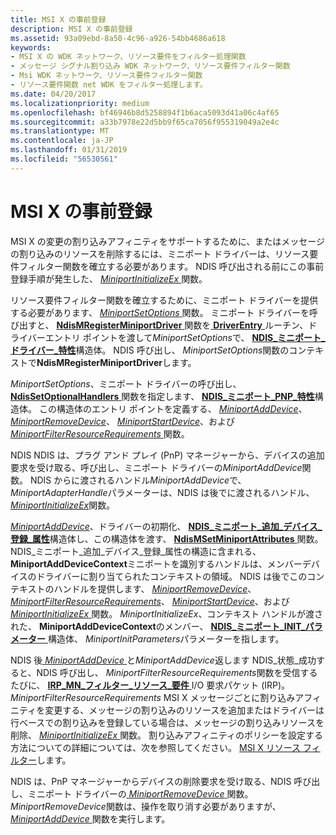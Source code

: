 ```yaml
---
title: MSI X の事前登録
description: MSI X の事前登録
ms.assetid: 93a09ebd-8a50-4c96-a926-54bb4686a618
keywords:
- MSI X の WDK ネットワーク、リソース要件をフィルター処理関数
- メッセージ シグナル割り込み WDK ネットワーク、リソース要件フィルター関数
- Msi WDK ネットワーク、リソース要件フィルター関数
- リソース要件関数 net WDK をフィルター処理します。
ms.date: 04/20/2017
ms.localizationpriority: medium
ms.openlocfilehash: bf46946b8d5258894f1b6aca5093d41a06c4af65
ms.sourcegitcommit: a33b7978e22d5bb9f65ca7056f955319049a2e4c
ms.translationtype: MT
ms.contentlocale: ja-JP
ms.lasthandoff: 01/31/2019
ms.locfileid: "56530561"
---
```

# <a name="msi-x-pre-registration"></a>MSI X の事前登録





MSI X の変更の割り込みアフィニティをサポートするために、またはメッセージの割り込みのリソースを削除するには、ミニポート ドライバーは、リソース要件フィルター関数を確立する必要があります。 NDIS 呼び出される前にこの事前登録手順が発生した、 [ *MiniportInitializeEx* ](https://msdn.microsoft.com/library/windows/hardware/ff559389)関数。

リソース要件フィルター関数を確立するために、ミニポート ドライバーを提供する必要があります、 [ *MiniportSetOptions* ](https://msdn.microsoft.com/library/windows/hardware/ff559443)関数。 ミニポート ドライバーを呼び出すと、 [ **NdisMRegisterMiniportDriver** ](https://msdn.microsoft.com/library/windows/hardware/ff563654)関数を[ **DriverEntry** ](https://msdn.microsoft.com/library/windows/hardware/ff544113)ルーチン、ドライバーエントリ ポイントを渡して*MiniportSetOptions*で、 [ **NDIS\_ミニポート\_ドライバー\_特性**](https://msdn.microsoft.com/library/windows/hardware/ff565958)構造体。 NDIS 呼び出し、 *MiniportSetOptions*関数のコンテキストで**NdisMRegisterMiniportDriver**します。

*MiniportSetOptions*、ミニポート ドライバーの呼び出し、 [ **NdisSetOptionalHandlers** ](https://msdn.microsoft.com/library/windows/hardware/ff564550)関数を指定します、 [ **NDIS\_ミニポート\_PNP\_特性**](https://msdn.microsoft.com/library/windows/hardware/ff566475)構造体。 この構造体のエントリ ポイントを定義する、 [ *MiniportAddDevice*](https://msdn.microsoft.com/library/windows/hardware/ff559332)、 [ *MiniportRemoveDevice*](https://msdn.microsoft.com/library/windows/hardware/ff559427)、 [ *MiniportStartDevice*](https://msdn.microsoft.com/library/windows/hardware/ff559452)、および[ *MiniportFilterResourceRequirements* ](https://msdn.microsoft.com/library/windows/hardware/ff559384)関数。

NDIS NDIS は、プラグ アンド プレイ (PnP) マネージャーから、デバイスの追加要求を受け取る、呼び出し、ミニポート ドライバーの*MiniportAddDevice*関数。 NDIS からに渡されるハンドル*MiniportAddDevice*で、 *MiniportAdapterHandle*パラメーターは、NDIS は後でに渡されるハンドル、 [ *MiniportInitializeEx*](https://msdn.microsoft.com/library/windows/hardware/ff559389)関数。

[ *MiniportAddDevice*](https://msdn.microsoft.com/library/windows/hardware/ff559332)、ドライバーの初期化、 [ **NDIS\_ミニポート\_追加\_デバイス\_登録\_属性**](https://msdn.microsoft.com/library/windows/hardware/ff565945)構造体し、この構造体を渡す、 [ **NdisMSetMiniportAttributes** ](https://msdn.microsoft.com/library/windows/hardware/ff563672)関数。 NDIS\_ミニポート\_追加\_デバイス\_登録\_属性の構造に含まれる、 **MiniportAddDeviceContext**ミニポートを識別するハンドルは、メンバーデバイスのドライバーに割り当てられたコンテキストの領域。 NDIS は後でこのコンテキストのハンドルを提供します、 [ *MiniportRemoveDevice*](https://msdn.microsoft.com/library/windows/hardware/ff559427)、 [ *MiniportFilterResourceRequirements*](https://msdn.microsoft.com/library/windows/hardware/ff559384)、 [*MiniportStartDevice*](https://msdn.microsoft.com/library/windows/hardware/ff559452)、および[ *MiniportInitializeEx* ](https://msdn.microsoft.com/library/windows/hardware/ff559389)関数。 *MiniportInitializeEx*、コンテキスト ハンドルが渡された、 **MiniportAddDeviceContext**のメンバー、 [ **NDIS\_ミニポート\_INIT\_パラメーター** ](https://msdn.microsoft.com/library/windows/hardware/ff565972)構造体、 *MiniportInitParameters*パラメーターを指します。

NDIS 後[ *MiniportAddDevice* ](https://msdn.microsoft.com/library/windows/hardware/ff559332)と*MiniportAddDevice*返します NDIS\_状態\_成功すると、NDIS 呼び出し、 *MiniportFilterResourceRequirements*関数を受信するたびに、 [ **IRP\_MN\_フィルター\_リソース\_要件** ](https://msdn.microsoft.com/library/windows/hardware/ff550874) I/O 要求パケット (IRP)。 *MiniportFilterResourceRequirements* MSI X メッセージごとに割り込みアフィニティを変更する、メッセージの割り込みのリソースを追加またはドライバーは行ベースでの割り込みを登録している場合は、メッセージの割り込みリソースを削除、 [*MiniportInitializeEx* ](https://msdn.microsoft.com/library/windows/hardware/ff559389)関数。 割り込みアフィニティのポリシーを設定する方法についての詳細については、次を参照してください。 [MSI X リソース フィルター](msi-x-resource-filtering.md)します。

NDIS は、PnP マネージャーからデバイスの削除要求を受け取る、NDIS 呼び出し、ミニポート ドライバーの[ *MiniportRemoveDevice* ](https://msdn.microsoft.com/library/windows/hardware/ff559427)関数。 *MiniportRemoveDevice*関数は、操作を取り消す必要がありますが、 [ *MiniportAddDevice* ](https://msdn.microsoft.com/library/windows/hardware/ff559332)関数を実行します。

 

 





